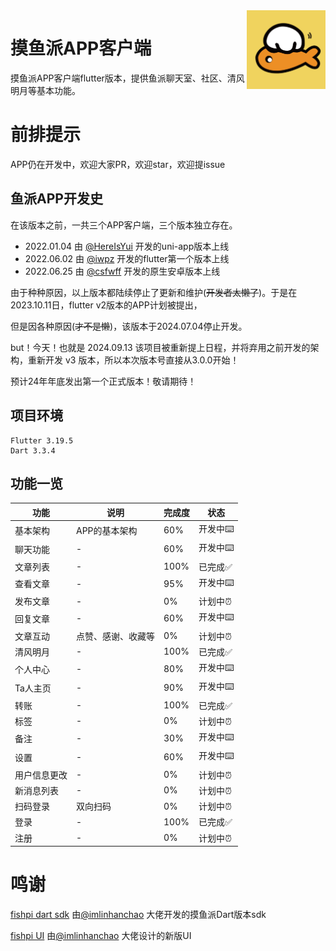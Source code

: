 <img decoding="async" align=right src="assets/images/logo.png" width="25%">

# 摸鱼派APP客户端

摸鱼派APP客户端flutter版本，提供鱼派聊天室、社区、清风明月等基本功能。

# 前排提示

APP仍在开发中，欢迎大家PR，欢迎star，欢迎提issue

## 鱼派APP开发史

在该版本之前，一共三个APP客户端，三个版本独立存在。

- 2022.01.04 由 [@HereIsYui](https://github.com/HereIsYui) 开发的uni-app版本上线 
- 2022.06.02 由 [@iwpz](https://github.com/iwpz) 开发的flutter第一个版本上线 
- 2022.06.25 由 [@csfwff](https://github.com/csfwff) 开发的原生安卓版本上线

由于种种原因，以上版本都陆续停止了更新和维护(~~开发者太懒了~~)。于是在2023.10.11日，flutter v2版本的APP计划被提出，

但是因各种原因(~~才不是懒~~)，该版本于2024.07.04停止开发。

but！今天！也就是 2024.09.13 该项目被重新提上日程，并将弃用之前开发的架构，重新开发 v3 版本，所以本次版本号直接从3.0.0开始！

预计24年年底发出第一个正式版本！敬请期待！

## 项目环境

```
Flutter 3.19.5
Dart 3.3.4
```

## 功能一览

| 功能     | 说明        | 完成度  | 状态    |
|--------|-----------|------|-------|
| 基本架构   | APP的基本架构  | 60%  | 开发中⌨️ |
| 聊天功能   | -         | 60%  | 开发中⌨️  |
| 文章列表   | -         | 100% | 已完成✅  |
| 查看文章   | -         | 95%  | 开发中⌨️ |
| 发布文章   | -         | 0%   | 计划中⏰  |
| 回复文章   | -         | 60%  | 开发中⌨️  |
| 文章互动   | 点赞、感谢、收藏等 | 0%   | 计划中⏰  |
| 清风明月   | -         | 100% | 已完成✅  |
| 个人中心   | -         | 80%  | 开发中⌨️   |
| Ta人主页  | -         | 90%  | 开发中⌨️️   |
| 转账     | -         | 100% | 已完成✅   |
| 标签     | -         | 0%   | 计划中⏰️   |
| 备注     | -         | 30%  | 开发中⌨️   |
| 设置     | -         | 60%  | 开发中⌨️  |
| 用户信息更改 | -         | 0%   | 计划中⏰  |
| 新消息列表  | -         | 0%   | 计划中⏰  |
| 扫码登录   | 双向扫码      | 0%   | 计划中⏰  |
| 登录     | -         | 100% | 已完成✅  |
| 注册     | -         | 0%   | 计划中⏰  |

# 鸣谢

[fishpi dart sdk](https://pub.dev/packages/fishpi) 由[@imlinhanchao](https://github.com/imlinhanchao) 大佬开发的摸鱼派Dart版本sdk

[fishpi UI](https://pixso.cn/app/editor/l_uc36XwPK9YiU1h3VcuGQ?page-id=0%3A1) 由[@imlinhanchao](https://github.com/imlinhanchao) 大佬设计的新版UI
